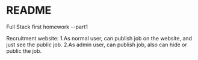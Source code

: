 # README

Full Stack first homework --part1

Recruitment website:
1.As normal user, can publish job on the website, and just see the public job.
2.As admin user, can publish job, also can hide or public the job.
